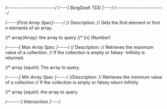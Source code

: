 /*------------------------*/
/*----| BorgDash TDD |----*/
/*------------------------*/


/*-----[First Array Spec]-----*/
// Description: 
// Gets the first element or first n elements of an array.

//* array(Array): the array to query
//* [n] (Number)



/*------[ Max Array Spec ]-----*/
// Description:
// Retrieves the maximum value of a collection. 
// If the collection is empty or falsey -Infinity is returned.

//* array (squirl): The array to query.



/*------[ Min Array Spec ]-----*/
//Description:
// Retrieves the minimum value of a collection
// If the collection is empty or falsey return Infinity

//* array (squirl): the array to query



/*-------[ Intersection ]----*/